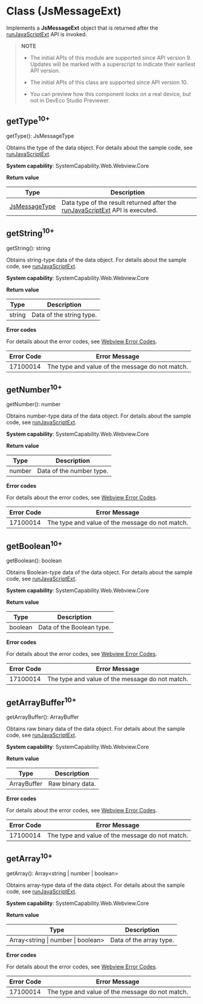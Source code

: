 # Class (JsMessageExt)
<!--Kit: ArkWeb-->
<!--Subsystem: Web-->
<!--Owner: @aohui-->
<!--Designer: @yaomingliu-->
<!--Tester: @ghiker-->
<!--Adviser: @HelloCrease-->

Implements a **JsMessageExt** object that is returned after the [runJavaScriptExt](./arkts-apis-webview-WebviewController.md#runjavascriptext10) API is invoked.

> **NOTE**
>
> - The initial APIs of this module are supported since API version 9. Updates will be marked with a superscript to indicate their earliest API version.
>
> - The initial APIs of this class are supported since API version 10.
>
> - You can preview how this component looks on a real device, but not in DevEco Studio Previewer.

## getType<sup>10+</sup>

getType(): JsMessageType

Obtains the type of the data object. For details about the sample code, see [runJavaScriptExt](./arkts-apis-webview-WebviewController.md#runjavascriptext10).

**System capability**: SystemCapability.Web.Webview.Core

**Return value**

| Type          | Description                                                     |
| --------------| --------------------------------------------------------- |
| [JsMessageType](./arkts-apis-webview-e.md#jsmessagetype10) | Data type of the result returned after the [runJavaScriptExt](./arkts-apis-webview-WebviewController.md#runjavascriptext10) API is executed.|

## getString<sup>10+</sup>

getString(): string

Obtains string-type data of the data object. For details about the sample code, see [runJavaScriptExt](./arkts-apis-webview-WebviewController.md#runjavascriptext10).

**System capability**: SystemCapability.Web.Webview.Core

**Return value**

| Type          | Description         |
| --------------| ------------- |
| string | Data of the string type.|

**Error codes**

For details about the error codes, see [Webview Error Codes](errorcode-webview.md).

| Error Code| Error Message                             |
| -------- | ------------------------------------- |
| 17100014 | The type and value of the message do not match. |

## getNumber<sup>10+</sup>

getNumber(): number

Obtains number-type data of the data object. For details about the sample code, see [runJavaScriptExt](./arkts-apis-webview-WebviewController.md#runjavascriptext10).

**System capability**: SystemCapability.Web.Webview.Core

**Return value**

| Type          | Description         |
| --------------| ------------- |
| number | Data of the number type.|

**Error codes**

For details about the error codes, see [Webview Error Codes](errorcode-webview.md).

| Error Code| Error Message                             |
| -------- | ------------------------------------- |
| 17100014 | The type and value of the message do not match. |

## getBoolean<sup>10+</sup>

getBoolean(): boolean

Obtains Boolean-type data of the data object. For details about the sample code, see [runJavaScriptExt](./arkts-apis-webview-WebviewController.md#runjavascriptext10).

**System capability**: SystemCapability.Web.Webview.Core

**Return value**

| Type          | Description         |
| --------------| ------------- |
| boolean | Data of the Boolean type.|

**Error codes**

For details about the error codes, see [Webview Error Codes](errorcode-webview.md).

| Error Code| Error Message                             |
| -------- | ------------------------------------- |
| 17100014 | The type and value of the message do not match. |

## getArrayBuffer<sup>10+</sup>

getArrayBuffer(): ArrayBuffer

Obtains raw binary data of the data object. For details about the sample code, see [runJavaScriptExt](./arkts-apis-webview-WebviewController.md#runjavascriptext10).

**System capability**: SystemCapability.Web.Webview.Core

**Return value**

| Type          | Description         |
| --------------| ------------- |
| ArrayBuffer | Raw binary data.|

**Error codes**

For details about the error codes, see [Webview Error Codes](errorcode-webview.md).

| Error Code| Error Message                             |
| -------- | ------------------------------------- |
| 17100014 | The type and value of the message do not match. |

## getArray<sup>10+</sup>

getArray(): Array\<string | number | boolean\>

Obtains array-type data of the data object. For details about the sample code, see [runJavaScriptExt](./arkts-apis-webview-WebviewController.md#runjavascriptext10).

**System capability**: SystemCapability.Web.Webview.Core

**Return value**

| Type          | Description         |
| --------------| ------------- |
| Array\<string \| number \| boolean\> | Data of the array type.|

**Error codes**

For details about the error codes, see [Webview Error Codes](errorcode-webview.md).

| Error Code| Error Message                             |
| -------- | ------------------------------------- |
| 17100014 | The type and value of the message do not match. |
